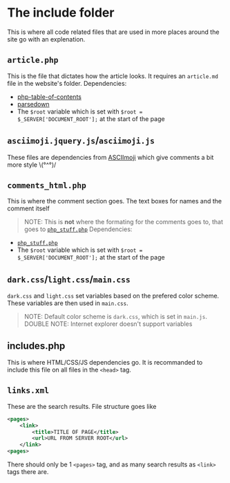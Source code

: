 # The include folder
This is where all code related files that are used in more places around the site go with an explenation.

## `article.php`
This is the file that dictates how the article looks. It requires an `article.md` file in the website's folder. 
Dependencies: 
* [php-table-of-contents](https://github.com/jenstornell/php-table-of-contents)
* [parsedown](https://github.com/erusev/parsedown)
* The `$root` variable which is set with `$root = $_SERVER['DOCUMENT_ROOT'];` at the start of the page

## `asciimoji.jquery.js`/`asciimoji.js`
These files are dependencies from [ASCIImoji](https://github.com/hpcodecraft/ASCIImoji) which give comments a bit more style \\(°^°)/

## `comments_html.php`
This is where the comment section goes. The text boxes for names and the comment itself
> NOTE: This is **not** where the formating for the comments goes to, that goes to [`php_stuff.php`](#php_stuff.php)
Dependencies: 
* [`php_stuff.php`](#php_stuff.php)
* The `$root` variable which is set with `$root = $_SERVER['DOCUMENT_ROOT'];` at the start of the page

## `dark.css`/`light.css`/`main.css`
`dark.css` and `light.css` set variables based on the prefered color scheme. These variables are then used in `main.css`. 
> NOTE: Default color scheme is `dark.css`, which is set in `main.js`. 
> DOUBLE NOTE: Internet explorer doesn't support variables

## includes.php
This is where HTML/CSS/JS dependencies go. It is recommanded to include this file on all files in the `<head>` tag.

## `links.xml`
These are the search results. File structure goes like
```xml
<pages>
	<link>
		<title>TITLE OF PAGE</title>
		<url>URL FROM SERVER ROOT</url>
	</link>
<pages>
```
There should only be 1 `<pages>` tag, and as many search results as `<link>` tags there are. 
